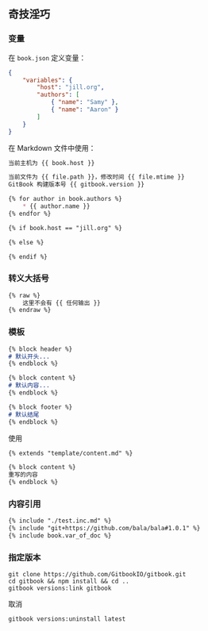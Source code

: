 ## 奇技淫巧

### 变量

在 `book.json` 定义变量：

```json
{
    "variables": {
        "host": "jill.org",
        "authors": [
            { "name": "Samy" },
            { "name": "Aaron" }
        ]
    }
}
```

在 Markdown 文件中使用：

```md
当前主机为 {{ book.host }}

当前文件为 {{ file.path }}，修改时间 {{ file.mtime }}
GitBook 构建版本号 {{ gitbook.version }}

{% for author in book.authors %}
    * {{ author.name }}
{% endfor %}

{% if book.host == "jill.org" %}

{% else %}

{% endif %}
```

### 转义大括号

```md
{% raw %}
    这里不会有 {{ 任何输出 }}
{% endraw %}
```

### 模板

```md
{% block header %}
# 默认开头...
{% endblock %}

{% block content %}
# 默认内容...
{% endblock %}

{% block footer %}
# 默认结尾
{% endblock %}
```

使用

```md
{% extends "template/content.md" %}

{% block content %}
重写的内容
{% endblock %}
```

### 内容引用

```md
{% include "./test.inc.md" %}
{% include "git+https://github.com/bala/bala#1.0.1" %}
{% include book.var_of_doc %}
```

### 指定版本

```shell
git clone https://github.com/GitbookIO/gitbook.git
cd gitbook && npm install && cd ..
gitbook versions:link gitbook
```

取消

```shell
gitbook versions:uninstall latest
```


